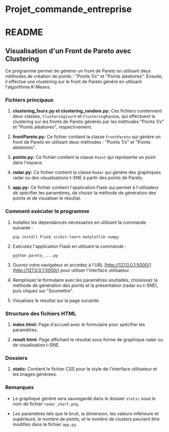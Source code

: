 # Projet_commande_entreprise


# README

## Visualisation d'un Front de Pareto avec Clustering

Ce programme permet de générer un front de Pareto en utilisant deux méthodes de création de points : "Points 1/x" et "Points aléatoires". Ensuite, il effectue une clustering sur le front de Pareto généré en utilisant l'algorithme K-Means.

### Fichiers principaux

1. **clustering_1surx.py et clustering_random.py:** Ces fichiers contiennent deux classes, `Clustering1surX` et `ClusteringRandom`, qui effectuent la clustering sur les fronts de Pareto générés par les méthodes "Points 1/x" et "Points aléatoires", respectivement.

2. **frontPareto.py:** Ce fichier contient la classe `FrontPareto` qui génère un front de Pareto en utilisant deux méthodes : "Points 1/x" et "Points aléatoires".

3. **points.py:** Ce fichier contient la classe `Point` qui représente un point dans l'espace.

4. **radar.py:** Ce fichier contient la classe `Radar` qui génère des graphiques radar ou des visualisations t-SNE à partir des points de Pareto.

5. **app.py:** Ce fichier contient l'application Flask qui permet à l'utilisateur de spécifier les paramètres, de choisir la méthode de génération des points et de visualiser le résultat.

### Comment exécuter le programme

1. Installez les dépendances nécessaires en utilisant la commande suivante :
   ```
   pip install Flask scikit-learn matplotlib numpy
   ```

2. Exécutez l'application Flask en utilisant la commande :
   ```
   python pareto_....py
   ```

3. Ouvrez votre navigateur et accédez à l'URL [http://127.0.0.1:5000/](http://127.0.0.1:5000/) pour utiliser l'interface utilisateur.

4. Remplissez le formulaire avec les paramètres souhaités, choisissez la méthode de génération des points et la présentation (radar ou t-SNE), puis cliquez sur "Soumettre".

5. Visualisez le résultat sur la page suivante.

### Structure des fichiers HTML

1. **index.html:** Page d'accueil avec le formulaire pour spécifier les paramètres.

2. **result.html:** Page affichant le résultat sous forme de graphique radar ou de visualisation t-SNE.

### Dossiers

1. **static:** Contient le fichier CSS pour le style de l'interface utilisateur et les images générées.

### Remarques

- Le graphique généré sera sauvegardé dans le dossier `static` sous le nom de fichier `radar_chart.png`.

- Les paramètres tels que le bruit, la dimension, les valeurs inférieure et supérieure, le nombre de points, et le nombre de clusters peuvent être modifiés dans le fichier `app.py`.